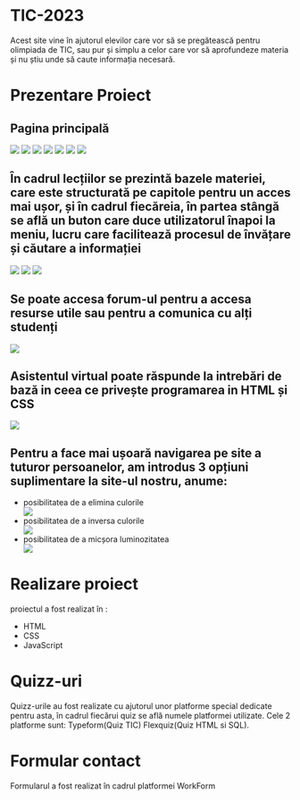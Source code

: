 # TIC-2023
Acest site vine în ajutorul elevilor care vor să se pregătească pentru olimpiada de TIC, sau pur și simplu a celor care vor să aprofundeze materia și nu știu unde să caute informația necesară.
# Prezentare Proiect
<h2>Pagina principală</h2>
<img src="readme/1.png">
<img src="readme/2.png">
<img src="readme/3.png">
<img src="readme/4.png">
<img src="readme/5.png">
<img src="readme/6.png">
<img src="readme/7.png">
<h2>În cadrul lecțiilor se prezintă bazele materiei, care este structurată pe capitole pentru un acces mai ușor, și în cadrul fiecăreia, în partea stângă se află un buton care duce utilizatorul înapoi la meniu, lucru care facilitează procesul de învățare și căutare a informației</h2>
<img src="readme/8.png">
<img src="readme/9.png">
<img src="readme/10.png">
<h2>Se poate accesa forum-ul pentru a accesa resurse utile sau pentru a comunica cu alți studenți</h2>
<img src="readme/11.png">
<h2>Asistentul virtual poate răspunde la intrebări de bază in ceea ce privește programarea in HTML și CSS </h2>
<img src="readme/12.png">
<h2>Pentru a face mai ușoară navigarea pe site a tuturor persoanelor, am introdus 3 opțiuni suplimentare la site-ul nostru, anume:</h2>
<ul>
  <li>posibilitatea de a elimina culorile</li>
<img src="readme/13.png">
  <li>posibilitatea de a inversa culorile</li>
<img src="readme/14.png">
  <li>posibilitatea de a micșora luminozitatea</li>
<img src="readme/15.png">
</ul>

# Realizare proiect
proiectul a fost realizat în :
<ul>
  <li>HTML</li>
  <li>CSS</li>
  <li>JavaScript</li>
</ul>

# Quizz-uri
Quizz-urile au fost realizate cu ajutorul unor platforme special dedicate pentru asta, în cadrul fiecărui quiz se află numele platformei utilizate.
Cele 2 platforme sunt: Typeform(Quiz TIC) Flexquiz(Quiz HTML si SQL).
# Formular contact
Formularul a fost realizat în cadrul platformei WorkForm
